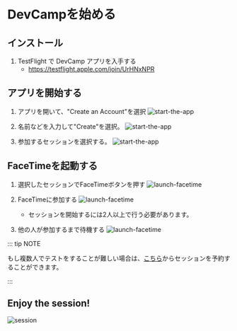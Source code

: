 # DevCampを始める

## インストール

1. TestFlight で DevCamp アプリを入手する
   - https://testflight.apple.com/join/UrHNxNPR

## アプリを開始する

1. アプリを開いて、"Create an Account"を選択
   ![start-the-app](/start-the-app1.png)

2. 名前などを入力して"Create"を選択。
   ![start-the-app](/start-the-app2.png)

3. 参加するセッションを選択する。
   ![start-the-app](/start-the-app3.png)

## FaceTimeを起動する

1. 選択したセッションでFaceTimeボタンを押す
   ![launch-facetime](/launch-facetime1.png)

2. FaceTimeに参加する
   ![launch-facetime](/launch-facetime2.png)
   - セッションを開始するには2人以上で行う必要があります。

3. 他の人が参加するまで待機する
![launch-facetime](/launch-facetime3.png)

::: tip NOTE

もし複数人でテストをすることが難しい場合は、[こちら](https://cal.com/devcamp)からセッションを予約することができます。

:::

## Enjoy the session! 

![session](/session1.png)